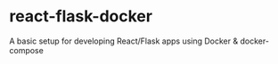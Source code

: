 # react-flask-docker
A basic setup for developing React/Flask apps using Docker &amp; docker-compose
